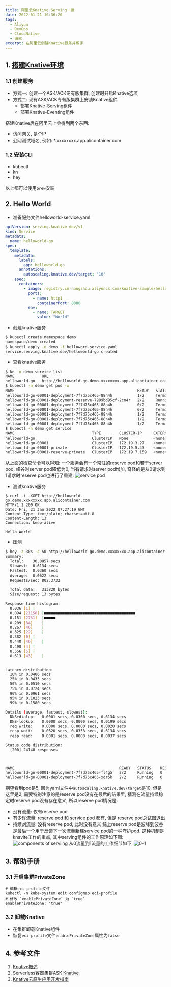 ```yaml
---
title: 阿里云Knative Serving一撇
date: 2022-01-21 16:36:20
tags:
  - Aliyun
  - DevOps
  - CloudNative
  - 研究
excerpt: 在阿里云创建Knative服务并练手
---
```


## 1. [搭建Knative环境](https://help.aliyun.com/document_detail/185057.html)

### 1.1 创建服务
- 方式一: 创建一个ASK/ACK专有版集群, 创建时开启Knative选项
- 方式二: 现有ASK/ACK专有版集群上安装Knative组件
    - 部署Knative-Serving组件
    - 部署Knative-Eventing组件
 
搭建Knative后在阿里云上会得到两个东西:
- 访问网关, 是个IP
- 公网测试域名, 例如: *.xxxxxxxx.app.alicontainer.com

### 1.2 安装CLI
- kubectl
- kn
- hey

以上都可以使用`brew`安装

<!-- more -->

## 2.  Hello World
- 准备服务文件helloworld-service.yaml
```yaml
apiVersion: serving.knative.dev/v1
kind: Service
metadata:
  name: helloworld-go
spec:
  template:
    metadata:
      labels:
        app: helloworld-go
      annotations:
        autoscaling.knative.dev/target: "10"
    spec:
      containers:
        - image: registry.cn-hangzhou.aliyuncs.com/knative-sample/helloworld-go:160e4dc8
          ports:
            - name: http1
              containerPort: 8080
          env:
            - name: TARGET
              value: "World"
```
- 创建knative服务
```bash
$ kubectl create namespace demo
namespace/demo created
$ kubectl apply -n demo -f helloword-service.yaml
service.serving.knative.dev/helloworld-go created
```
- 查看knative服务
```bash
$ kn -n demo service list
NAME            URL                                                                  LATEST   AGE   CONDITIONS   READY     REASON
helloworld-go   http://helloworld-go.demo.xxxxxxxx.app.alicontainer.com            10s   0 OK / 3     Unknown   RevisionMissing : Configuration "helloworld-go" is waiting for a Revision to become ready.
$ kubectl -n demo get pod -w
NAME                                                      READY   STATUS        RESTARTS   AGE
helloworld-go-00001-deployment-7f7d75c465-88n4h           1/2     Terminating   0          96s
helloworld-go-00001-deployment-reserve-7989bd95cf-2cn4r   2/2     Running       0          36s
helloworld-go-00001-deployment-7f7d75c465-88n4h           0/2     Terminating   0          110s
helloworld-go-00001-deployment-7f7d75c465-88n4h           0/2     Terminating   0          111s
helloworld-go-00001-deployment-7f7d75c465-88n4h           1/2     Terminating   0          114s
helloworld-go-00001-deployment-7f7d75c465-88n4h           1/2     Terminating   0          2m11s
helloworld-go-00001-deployment-7f7d75c465-88n4h           1/2     Terminating   0          2m11s
$ kubectl -n demo get service 
NAME                                  TYPE        CLUSTER-IP     EXTERNAL-IP   PORT(S)                                      AGE
helloworld-go                         ClusterIP   None           <none>        80/TCP                                       32m
helloworld-go-00001                   ClusterIP   172.19.3.27    <none>        80/TCP                                       32m
helloworld-go-00001-private           ClusterIP   172.19.5.43    <none>        80/TCP,9090/TCP,9091/TCP,8022/TCP,8012/TCP   32m
helloworld-go-00001-reserve-private   ClusterIP   172.19.7.159   <none>        80/TCP,9090/TCP,9091/TCP,8022/TCP,8012/TCP   32m
```

  从上面的检查命令可以得知: 一个服务会有一个常驻的reserve pod和若干server pod, 峰谷时server pod降低为0, 当有请求时server pod增加, 奇怪的是从0请求到1请求时reserve pod也进行了重建:
  ![service pod](https://gitee.com/nnsay/imagehost/raw/master/vnotebooks/default/it/study/knative%20on%20aliyun.md/114815115268392.png)

- 测试knative服务
```
$ curl -i -XGET http://helloworld-go.demo.xxxxxxxx.app.alicontainer.com
HTTP/1.1 200 OK
Date: Fri, 21 Jan 2022 07:27:19 GMT
Content-Type: text/plain; charset=utf-8
Content-Length: 13
Connection: keep-alive

Hello World
```

- 压测
```bash
$ hey -z 30s -c 50 http://helloworld-go.demo.xxxxxxxx.app.alicontainer.com/ && kubectl -n demo get pod 
Summary:
  Total:	30.0857 secs
  Slowest:	0.6134 secs
  Fastest:	0.0360 secs
  Average:	0.0622 secs
  Requests/sec:	802.3732
  
  Total data:	313820 bytes
  Size/request:	13 bytes

Response time histogram:
  0.036 [1]	|
  0.094 [21158]	|■■■■■■■■■■■■■■■■■■■■■■■■■■■■■■■■■■■■■■■■
  0.151 [2731]	|■■■■■
  0.209 [84]	|
  0.267 [46]	|
  0.325 [22]	|
  0.382 [0]	|
  0.440 [46]	|
  0.498 [4]	|
  0.556 [5]	|
  0.613 [43]	|


Latency distribution:
  10% in 0.0406 secs
  25% in 0.0435 secs
  50% in 0.0510 secs
  75% in 0.0724 secs
  90% in 0.0961 secs
  95% in 0.1023 secs
  99% in 0.1580 secs

Details (average, fastest, slowest):
  DNS+dialup:	0.0001 secs, 0.0360 secs, 0.6134 secs
  DNS-lookup:	0.0000 secs, 0.0000 secs, 0.0199 secs
  req write:	0.0000 secs, 0.0000 secs, 0.0020 secs
  resp wait:	0.0620 secs, 0.0358 secs, 0.6134 secs
  resp read:	0.0001 secs, 0.0000 secs, 0.0037 secs

Status code distribution:
  [200]	24140 responses



NAME                                              READY   STATUS    RESTARTS   AGE
helloworld-go-00001-deployment-7f7d75c465-fl4g5   2/2     Running   0          82s
helloworld-go-00001-deployment-7f7d75c465-xdr5k   2/2     Running   0          60s
```
期望看到pod是5, 因为yaml文件中`autoscaling.knative.dev/target`是10, 但是这里是2, 需要特别注意的是reserve pod没有在最后的结果里, 猜测在流量持续稳定时reserve pod没有存在意义, 所以reserve pod情况是:
- 没有流量: 仅有reserve pod
- 有少许流量: reserve pod 和 service pod 都有, 但是 reserve pod总试图退出
- 持续刘流量: 没有reserve pod, 此时没有意义
综上reserve pod是波峰到波谷是最后一个用于反馈下一次流量新建service pod的一种守护pod. 这种机制是knavite工作的重点, 其中serving组件的工作原理如下图:
![components of serviing](https://gitee.com/nnsay/imagehost/raw/master/vnotebooks/default/it/study/knative%20on%20aliyun.md/35640196825920.png)
从0流量到1流量的工作细节如下:
![0-1](https://gitee.com/nnsay/imagehost/raw/master/vnotebooks/default/it/study/knative%20on%20aliyun.md/396041405615012.png)


## 3. 帮助手册
### 3.1  开启集群PrivateZone
```
# 编辑eci-profile文件
kubectl -n kube-system edit configmap eci-profile
# 修改 `enablePrivateZone` 为 `true`
enablePrivateZone: "true"
```

### 3.2 卸载Knative
- 在集群卸载Knative组件
- 恢复`eci-profile`文件`enablePrivateZone`属性为`false`

## 4. 参考文件
1. [Knative概述](https://help.aliyun.com/document_detail/184831.html)
2. Serverless容器集群ASK [Knative](https://help.aliyun.com/document_detail/184830.html)
3. [Knative云原生应用开发指南](https://knative-sample.com/)